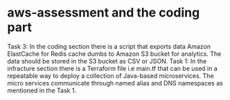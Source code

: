 # aws-assessment and the coding part
Task 3: In the coding section there is a script that exports data Amazon ElastCache for Redis cache dumbs to Amazon S3 bucket for analytics. The data should be stored in the S3 bucket as CSV or JSON.
Task 1: In the infracture section there is a Terraform file i.e main.tf that can be used in a repeatable way to deploy a collection of Java-based microservices. The micro services communicate through named alias and DNS namespaces as mentioned in the Task 1. 
